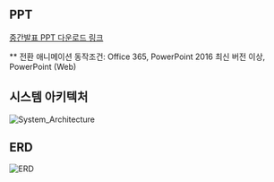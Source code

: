 ## PPT

[중간발표 PPT 다운로드 링크](https://docs.google.com/presentation/d/1fQjI9qkkBYfjf9s-QlVKDV5A-lpRzY07/edit?usp=drive_link&ouid=110435547937608231095&rtpof=true&sd=true)

   ** 전환 애니메이션 동작조건: Office 365, PowerPoint 2016 최신 버전 이상, PowerPoint (Web)



## 시스템 아키텍처

![System_Architecture](/uploads/76c512210d597b875468030f531fb1a3/System_Architecture.png)

## ERD

![ERD](/uploads/f4cfb2f5c5cf3a6c0214702d2438b0f4/ERD.png)